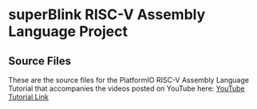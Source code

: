<h1>superBlink RISC-V Assembly Language Project</h1>

<h2>Source Files</h2>

<p>
These are the source files for the PlatformIO RISC-V Assembly Language Tutorial that accompanies the videos posted on YouTube here:
  <a href="https://www.youtube.com/watch?v=eR50d6CDOys&list=PL6noQ0vZDAdh_aGvqKvxd0brXImHXMuLY">YouTube Tutorial Link</a>
</p>

